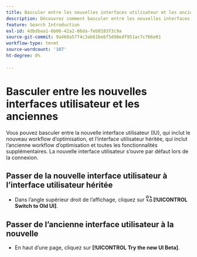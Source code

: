 ```yaml
---
title: Basculer entre les nouvelles interfaces utilisateur et les anciennes
description: Découvrez comment basculer entre les nouvelles interfaces utilisateur et les anciennes.
feature: Search Introduction
exl-id: 4dbdbaa1-6b06-42a2-86da-feb0183f3c9a
source-git-commit: 9a466a57f4c3ab61be6f5d98edf951ac7c766e81
workflow-type: tm+mt
source-wordcount: '107'
ht-degree: 0%

---
```


# Basculer entre les nouvelles interfaces utilisateur et les anciennes

Vous pouvez basculer entre la nouvelle interface utilisateur (IU), qui inclut le <!-- default optimization workflow --> nouveau workflow d’optimisation, et l’interface utilisateur héritée, qui inclut l’ancienne workflow d’optimisation et toutes les fonctionnalités supplémentaires. La nouvelle interface utilisateur s’ouvre par défaut lors de la connexion.

## Passer de la nouvelle interface utilisateur à l’interface utilisateur héritée

* Dans l’angle supérieur droit de l’affichage, cliquez sur ![Basculer vers l’ancienne IU](/help/search-social-commerce/assets/switch-to-old-ui.png "Basculer vers l’ancienne IU") **[!UICONTROL Switch to Old UI]**.

## Passer de l’ancienne interface utilisateur à la nouvelle

* En haut d’une page, cliquez sur **[!UICONTROL Try the new UI Beta]**.

<!-- CHANGING ICON/location/wording WITH GA :

* In the upper right of any page, click **[!UICONTROL Switch to New UI]**.

 -->

<!--
>[!MORELIKETHIS]
>
>* [How the user interface is organized](user-interface.md)
-->
